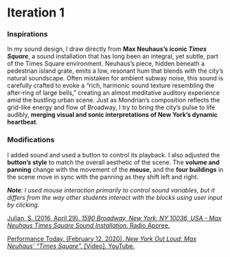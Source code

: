 # Iteration 1 

### Inspirations
In my sound design, I draw directly from **Max Neuhaus’s iconic *Times Square***, a sound installation that has long been an integral, yet subtle, part of the Times Square environment. Neuhaus’s piece, hidden beneath a pedestrian island grate, emits a low, resonant hum that blends with the city’s natural soundscape. Often mistaken for ambient subway noise, this sound is carefully crafted to evoke a “rich, harmonic sound texture resembling the after-ring of large bells,” creating an almost meditative auditory experience amid the bustling urban scene. Just as Mondrian’s composition reflects the grid-like energy and flow of Broadway, I try to bring the city’s pulse to life audibly, **merging visual and sonic interpretations of New York’s dynamic heartbeat**.

### Modifications
I added sound and used a button to control its playback. I also adjusted the **button’s style** to match the overall aesthetic of the scene. The **volume and panning** change with the movement of the **mouse**, and the **four buildings** in the scene move in sync with the panning as they shift left and right.

***Note**: I used mouse interaction primarily to control sound variables, but it differs from the way other students interact with the blocks using user input by clicking.*

[Julian, S. (2016, April 29). *1590 Broadway, New York, NY 10036, USA - Max Neuhaus Times Square Sound Installation.* Radio Aporee.](https://archive.org/details/aporee_49142_55998)

[Performance Today. (February 12, 2020). *New York Out Loud: Max Neuhaus’ “Times Square”.* [Video]. YouTube.](https://www.youtube.com/watch?v=kA-fihBFWBI) 

